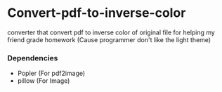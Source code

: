 # Convert-pdf-to-inverse-color
converter that convert pdf to inverse color of original file for helping my friend grade homework (Cause programmer don't like the light theme)

### Dependencies
- Popler (For pdf2image)
- pillow (For Image)